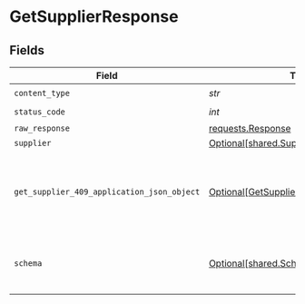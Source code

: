 # GetSupplierResponse


## Fields

| Field                                                                                               | Type                                                                                                | Required                                                                                            | Description                                                                                         |
| --------------------------------------------------------------------------------------------------- | --------------------------------------------------------------------------------------------------- | --------------------------------------------------------------------------------------------------- | --------------------------------------------------------------------------------------------------- |
| `content_type`                                                                                      | *str*                                                                                               | :heavy_check_mark:                                                                                  | N/A                                                                                                 |
| `status_code`                                                                                       | *int*                                                                                               | :heavy_check_mark:                                                                                  | N/A                                                                                                 |
| `raw_response`                                                                                      | [requests.Response](https://requests.readthedocs.io/en/latest/api/#requests.Response)               | :heavy_minus_sign:                                                                                  | N/A                                                                                                 |
| `supplier`                                                                                          | [Optional[shared.Supplier]](../../models/shared/supplier.md)                                        | :heavy_minus_sign:                                                                                  | Success                                                                                             |
| `get_supplier_409_application_json_object`                                                          | [Optional[GetSupplier409ApplicationJSON]](../../models/operations/getsupplier409applicationjson.md) | :heavy_minus_sign:                                                                                  | The data type's dataset has not been requested or is still syncing.                                 |
| `schema`                                                                                            | [Optional[shared.Schema]](../../models/shared/schema.md)                                            | :heavy_minus_sign:                                                                                  | Your API request was not properly authorized.                                                       |